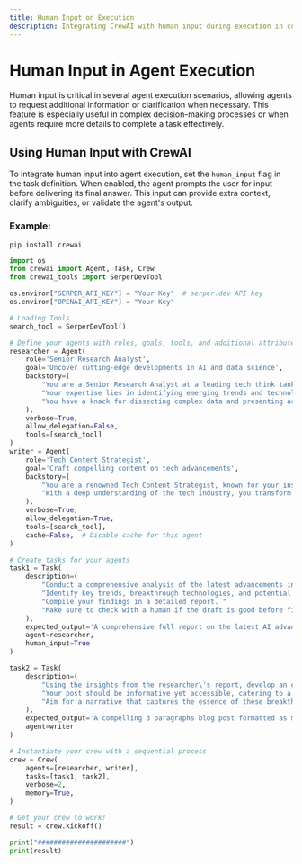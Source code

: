 ```yaml
---
title: Human Input on Execution
description: Integrating CrewAI with human input during execution in complex decision-making processes and leveraging the full capabilities of the agent's attributes and tools.
---
```


# Human Input in Agent Execution

Human input is critical in several agent execution scenarios, allowing agents to request additional information or clarification when necessary. This feature is especially useful in complex decision-making processes or when agents require more details to complete a task effectively.

## Using Human Input with CrewAI

To integrate human input into agent execution, set the `human_input` flag in the task definition. When enabled, the agent prompts the user for input before delivering its final answer. This input can provide extra context, clarify ambiguities, or validate the agent's output.

### Example:

```shell
pip install crewai
```

```python
import os
from crewai import Agent, Task, Crew
from crewai_tools import SerperDevTool

os.environ["SERPER_API_KEY"] = "Your Key"  # serper.dev API key
os.environ["OPENAI_API_KEY"] = "Your Key"

# Loading Tools
search_tool = SerperDevTool()

# Define your agents with roles, goals, tools, and additional attributes
researcher = Agent(
    role='Senior Research Analyst',
    goal='Uncover cutting-edge developments in AI and data science',
    backstory=(
        "You are a Senior Research Analyst at a leading tech think tank. "
        "Your expertise lies in identifying emerging trends and technologies in AI and data science. "
        "You have a knack for dissecting complex data and presenting actionable insights."
    ),
    verbose=True,
    allow_delegation=False,
    tools=[search_tool]
)
writer = Agent(
    role='Tech Content Strategist',
    goal='Craft compelling content on tech advancements',
    backstory=(
        "You are a renowned Tech Content Strategist, known for your insightful and engaging articles on technology and innovation. "
        "With a deep understanding of the tech industry, you transform complex concepts into compelling narratives."
    ),
    verbose=True,
    allow_delegation=True,
    tools=[search_tool],
    cache=False,  # Disable cache for this agent
)

# Create tasks for your agents
task1 = Task(
    description=(
        "Conduct a comprehensive analysis of the latest advancements in AI in 2024. "
        "Identify key trends, breakthrough technologies, and potential industry impacts. "
        "Compile your findings in a detailed report. "
        "Make sure to check with a human if the draft is good before finalizing your answer."
    ),
    expected_output='A comprehensive full report on the latest AI advancements in 2024, leave nothing out',
    agent=researcher,
    human_input=True
)

task2 = Task(
    description=(
        "Using the insights from the researcher\'s report, develop an engaging blog post that highlights the most significant AI advancements. "
        "Your post should be informative yet accessible, catering to a tech-savvy audience. "
        "Aim for a narrative that captures the essence of these breakthroughs and their implications for the future."
    ),
    expected_output='A compelling 3 paragraphs blog post formatted as markdown about the latest AI advancements in 2024',
    agent=writer
)

# Instantiate your crew with a sequential process
crew = Crew(
    agents=[researcher, writer],
    tasks=[task1, task2],
    verbose=2,
    memory=True,
)

# Get your crew to work!
result = crew.kickoff()

print("######################")
print(result)
```